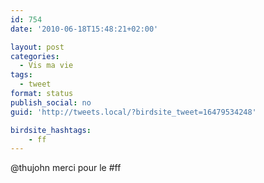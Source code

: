 ```yaml
---
id: 754
date: '2010-06-18T15:48:21+02:00'

layout: post
categories:
  - Vis ma vie
tags:
  - tweet
format: status
publish_social: no
guid: 'http://tweets.local/?birdsite_tweet=16479534248'

birdsite_hashtags:
    - ff
---
```


@thujohn merci pour le #ff